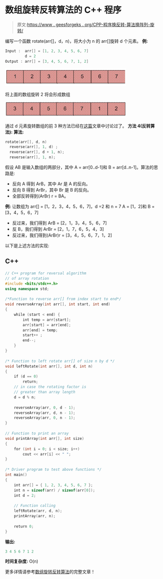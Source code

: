# 数组旋转反转算法的 C++ 程序

> 原文:[https://www . geesforgeks . org/CPP-程序换反转-算法换阵列-旋转/](https://www.geeksforgeeks.org/cpp-program-for-reversal-algorithm-for-array-rotation/)

编写一个函数 rotate(arr[]，d，n)，将大小为 n 的 arr[]旋转 d 个元素。
**例:**

```cpp
Input :  arr[] = [1, 2, 3, 4, 5, 6, 7]
         d = 2
Output : arr[] = [3, 4, 5, 6, 7, 1, 2] 
```

![Array](img/ba17844d7fa31a1b00169a41fc3bc3d3.png)

将上面的数组旋转 2 将会形成数组

![ArrayRotation1](img/a0ca29059e52fd48e525698f91766984.png)

通过 d 元素旋转数组的前 3 种方法已经在[这篇](https://www.geeksforgeeks.org/array-rotation/)文章中讨论过了。
**方法 4(反转算法):**
**算法:**

```cpp
rotate(arr[], d, n)
  reverse(arr[], 1, d) ;
  reverse(arr[], d + 1, n);
  reverse(arr[], 1, n);
```

假设 AB 是输入数组的两部分，其中 A = arr[0..d-1]和 B = arr[d..n-1]。算法的思路是:

*   反向 A 得到 ArB，其中 Ar 是 A 的反向。
*   反向 B 得到 ArBr，其中 Br 是 B 的反向。
*   全部反转得到(ArBr) r = BA。

**例:**
让数组为 arr[] = [1，2，3，4，5，6，7]，d =2 和 n = 7
A = [1，2]和 B = [3，4，5，6，7]

*   反过来，我们得到 ArB = [2，1，3，4，5，6，7]
*   反 B，我们得到 ArBr = [2，1，7，6，5，4，3]
*   反过来，我们得到(ArBr)r = [3，4，5，6，7，1，2]

以下是上述方法的实现:

## C++

```cpp
// C++ program for reversal algorithm
// of array rotation
#include <bits/stdc++.h>
using namespace std;

/*Function to reverse arr[] from index start to end*/
void reverseArray(int arr[], int start, int end)
{
    while (start < end) {
        int temp = arr[start];
        arr[start] = arr[end];
        arr[end] = temp;
        start++ ;
        end--;
    }
}

/* Function to left rotate arr[] of size n by d */
void leftRotate(int arr[], int d, int n)
{
    if (d == 0)
        return;
    // in case the rotating factor is
    // greater than array length
    d = d % n;

    reverseArray(arr, 0, d - 1);
    reverseArray(arr, d, n - 1);
    reverseArray(arr, 0, n - 1);
}

// Function to print an array
void printArray(int arr[], int size)
{
    for (int i = 0; i < size; i++)
        cout << arr[i] << " ";
}

/* Driver program to test above functions */
int main()
{
    int arr[] = { 1, 2, 3, 4, 5, 6, 7 };
    int n = sizeof(arr) / sizeof(arr[0]);
    int d = 2;

    // Function calling
    leftRotate(arr, d, n);
    printArray(arr, n);

    return 0;
}
```

**输出:**

```cpp
3 4 5 6 7 1 2
```

**时间复杂度:** O(n)

更多详情请参考[数组旋转反转算法](https://www.geeksforgeeks.org/program-for-array-rotation-continued-reversal-algorithm/)的完整文章！